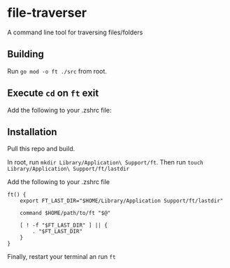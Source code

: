 # file-traverser

A command line tool for traversing files/folders

## Building

Run `go mod -o ft ./src` from root.

## Execute `cd` on `ft` exit

Add the following to your .zshrc file:

## Installation

Pull this repo and build.

In root, run `mkdir Library/Application\ Support/ft`. Then run `touch Library/Application\ Support/ft/lastdir`

Add the following to your .zshrc file

```
ft() {
    export FT_LAST_DIR="$HOME/Library/Application Support/ft/lastdir"

    command $HOME/path/to/ft "$@"

    [ ! -f "$FT_LAST_DIR" ] || {
        . "$FT_LAST_DIR"
    }
}
```

Finally, restart your terminal an run `ft`

